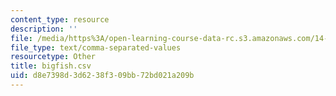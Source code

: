 ```yaml
---
content_type: resource
description: ''
file: /media/https%3A/open-learning-course-data-rc.s3.amazonaws.com/14-382-econometrics-spring-2017/d8e7398d3d6238f309bb72bd021a209b_bigfish.csv
file_type: text/comma-separated-values
resourcetype: Other
title: bigfish.csv
uid: d8e7398d-3d62-38f3-09bb-72bd021a209b
---
```

